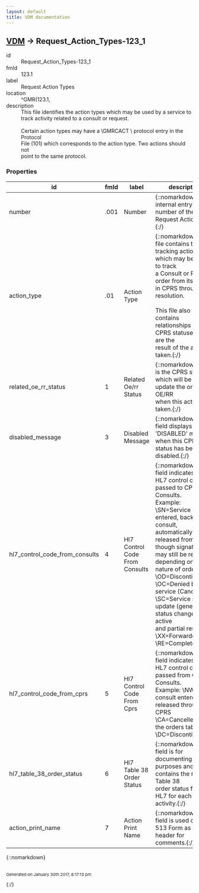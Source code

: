 ```yaml
---
layout: default
title: VDM documentation
---
```


## [VDM](TableOfContent.md) &#8594; Request_Action_Types-123_1 

<dl>
<dt>id</dt><dd>Request_Action_Types-123_1</dd>
<dt>fmId</dt><dd>123.1</dd>
<dt>label</dt><dd>Request Action Types</dd>
<dt>location</dt><dd>^GMR(123.1,</dd>
<dt>description</dt><dd>This file identifies the action types which may be used by a service to <br/>track activity related to a consult or request.<br/>  <br/>Certain action types may have a \GMRCACT \ protocol entry in the Protocol<br/>File (101) which corresponds to the action type.  Two actions should not <br/>point to the same protocol.</dd>
</dl>

### Properties

| id | fmId | label | description | datatype | location | attributes | range | 
| --- | --- | --- | --- | --- | --- | --- | --- | 
| number | .001 | Number | {::nomarkdown}The internal entry number of the Request Action Type.{:/} | IEN |  |  |  | 
| action_type | .01 | Action Type | {::nomarkdown}This file contains the tracking actions which may be taken to track<br/>a Consult or Request order from its entry in CPRS through its<br/>resolution.<br/> <br/>This file also contains relationships of CPRS statuses which are the<br/>result of the action taken.{:/} | STRING |  | REQUIRED, INDEXED |  | 
| related_oe_rr_status | 1 | Related Oe/rr Status | {::nomarkdown}This is the CPRS status which will be used to update the order in OE/RR<br/>when this action is taken.{:/} | POINTER |  | INDEXED | Order_Status-100_01 | 
| disabled_message | 3 | Disabled Message | {::nomarkdown}This field displays a 'DISABLED' message when this CPRS status has been<br/>disabled.{:/} | STRING |  |  |  | 
| hl7_control_code_from_consults | 4 | Hl7 Control Code From Consults | {::nomarkdown}This field indicates what HL7 control code is passed to CPRS from<br/>Consults.<br/>    Example: <br/>             \SN\=Service entered, backdoor consult, automatically<br/>released from CPRS, though signatures may still be required depending on<br/>nature of order<br/>             \OD\=Discontinued<br/>             \OC\=Denied by service (Cancelled)<br/>             \SC\=Service status update (generic status change) for active<br/>and partial results<br/>             \XX\=Forwarded<br/>             \RE\=Completed{:/} | STRING |  |  |  | 
| hl7_control_code_from_cprs | 5 | Hl7 Control Code From Cprs | {::nomarkdown}This field indicates what HL7 control code is passed from CPRS to<br/>Consults.<br/>    Example: \NW\=New consult entered and released through CPRS<br/>             \CA\=Cancelled via the orders tab<br/>             \DC\=Discontinued{:/} | STRING |  | INDEXED |  | 
| hl7_table_38_order_status | 6 | Hl7 Table 38 Order Status | {::nomarkdown}This field is for documenting purposes and contains the related Table 38<br/>order status from HL7 for each activity.{:/} | STRING |  |  |  | 
| action_print_name | 7 | Action Print Name | {::nomarkdown}This field is used on the 513 Form as a header for comments.{:/} | STRING |  |  |  | 

{::nomarkdown} <br/><br/><p style="font-size: 11px">Generated on January 30th 2017, 8:17:13 pm</p>{:/}